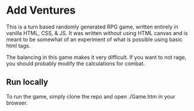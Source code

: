# Add Ventures

This is a turn based randomly generated RPG game, written entirely in vanilla HTML, CSS, & JS. It was written without using HTML canvas and is meant to be somewhat of an experiment of what is possible using basic html tags.

The balancing in this game makes it very difficult. If you want to not rage, you should probably modify the calculations for combat.

## Run locally

To run the game, simply clone the repo and open ./Game.htm in your browser.
